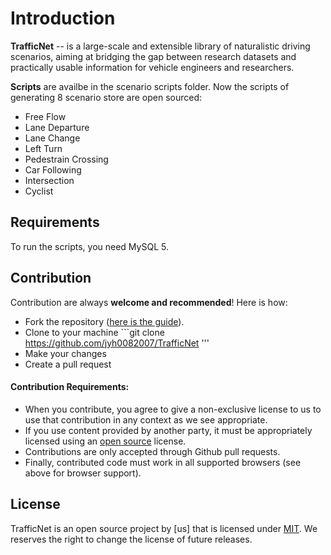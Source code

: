Introduction
============

**TrafficNet** -- is a large-scale and extensible library of naturalistic driving scenarios, aiming at bridging the gap between research datasets and practically usable information for vehicle engineers and researchers. 

**Scripts** are availbe in the scenario scripts folder. Now the scripts of generating 8 scenario store are open sourced:

- Free Flow
- Lane Departure
- Lane Change 
- Left Turn
- Pedestrain Crossing
- Car Following
- Intersection
- Cyclist

Requirements
------------
To run the scripts, you need MySQL 5. 

Contribution
------------
Contribution are always **welcome and recommended**! Here is how:

- Fork the repository ([here is the guide](https://github.com/jyh0082007/TrafficNet)).
- Clone to your machine ```git clone https://github.com/jyh0082007/TrafficNet '''
- Make your changes
- Create a pull request

#### Contribution Requirements:

- When you contribute, you agree to give a non-exclusive license to us to use that contribution in any context as we see appropriate.
- If you use content provided by another party, it must be appropriately licensed using an [open source](http://opensource.org/licenses) license.
- Contributions are only accepted through Github pull requests.
- Finally, contributed code must work in all supported browsers (see above for browser support).

License
-------
TrafficNet is an open source project by [us] that is licensed under [MIT](http://opensource.org/licenses/MIT). We
reserves the right to change the license of future releases.